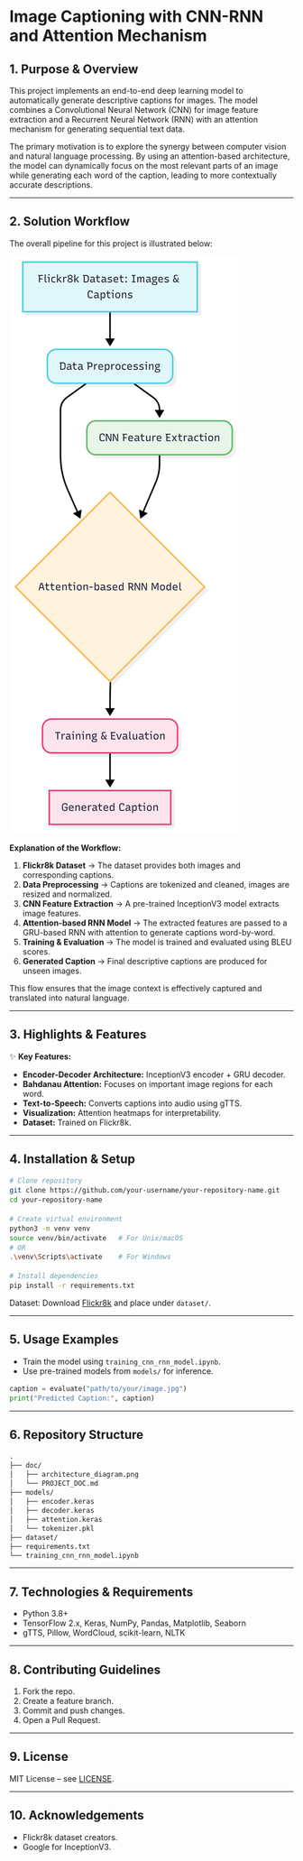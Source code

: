 # Image Captioning with CNN-RNN and Attention Mechanism

## 1. Purpose & Overview

This project implements an end-to-end deep learning model to automatically generate descriptive captions for images. The model combines a Convolutional Neural Network (CNN) for image feature extraction and a Recurrent Neural Network (RNN) with an attention mechanism for generating sequential text data.

The primary motivation is to explore the synergy between computer vision and natural language processing. By using an attention-based architecture, the model can dynamically focus on the most relevant parts of an image while generating each word of the caption, leading to more contextually accurate descriptions.

---

## 2. Solution Workflow

The overall pipeline for this project is illustrated below:

![Architecture Diagram](doc/architecture_diagram.png)


**Explanation of the Workflow:**

1. **Flickr8k Dataset** → The dataset provides both images and corresponding captions.
2. **Data Preprocessing** → Captions are tokenized and cleaned, images are resized and normalized.
3. **CNN Feature Extraction** → A pre-trained InceptionV3 model extracts image features.
4. **Attention-based RNN Model** → The extracted features are passed to a GRU-based RNN with attention to generate captions word-by-word.
5. **Training & Evaluation** → The model is trained and evaluated using BLEU scores.
6. **Generated Caption** → Final descriptive captions are produced for unseen images.

This flow ensures that the image context is effectively captured and translated into natural language.

---

## 3. Highlights & Features

✨ **Key Features:**

* **Encoder-Decoder Architecture:** InceptionV3 encoder + GRU decoder.
* **Bahdanau Attention:** Focuses on important image regions for each word.
* **Text-to-Speech:** Converts captions into audio using gTTS.
* **Visualization:** Attention heatmaps for interpretability.
* **Dataset:** Trained on Flickr8k.

---

## 4. Installation & Setup

```bash
# Clone repository
git clone https://github.com/your-username/your-repository-name.git
cd your-repository-name

# Create virtual environment
python3 -m venv venv
source venv/bin/activate   # For Unix/macOS
# OR
.\venv\Scripts\activate    # For Windows

# Install dependencies
pip install -r requirements.txt
```

Dataset: Download [Flickr8k](https://www.kaggle.com/datasets/adityajn105/flickr8k) and place under `dataset/`.

---

## 5. Usage Examples

* Train the model using `training_cnn_rnn_model.ipynb`.
* Use pre-trained models from `models/` for inference.

```python
caption = evaluate("path/to/your/image.jpg")
print("Predicted Caption:", caption)
```

---

## 6. Repository Structure

```
.
├── doc/
│   ├── architecture_diagram.png
│   └── PROJECT_DOC.md
├── models/
│   ├── encoder.keras
│   ├── decoder.keras
│   ├── attention.keras
│   └── tokenizer.pkl
├── dataset/
├── requirements.txt
└── training_cnn_rnn_model.ipynb
```

---

## 7. Technologies & Requirements

* Python 3.8+
* TensorFlow 2.x, Keras, NumPy, Pandas, Matplotlib, Seaborn
* gTTS, Pillow, WordCloud, scikit-learn, NLTK

---

## 8. Contributing Guidelines

1. Fork the repo.
2. Create a feature branch.
3. Commit and push changes.
4. Open a Pull Request.

---

## 9. License

MIT License – see [LICENSE](LICENSE).

---

## 10. Acknowledgements

* Flickr8k dataset creators.
* Google for InceptionV3.
